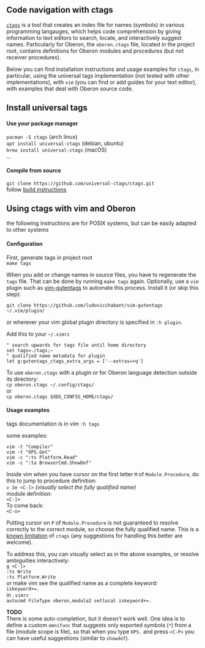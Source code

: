 ## Code navigation with ctags

[`ctags`](https://github.com/universal-ctags/ctags) is a tool that creates an index file for names (symbols) in various programming langauges, which helps code comprehension by giving information to text editors to search, locate, and interactively suggest names. Particularly for Oberon, the `oberon.ctags` file, located in the project root, contains definitions for Oberon modules and procedures (but not receiver procedures). 

Below you can find installation instructions and usage examples for `ctags`, in particular, using the universal tags implementation (not tested with other implementations), with `vim` (you can find or add guides for your text editor), with examples that deal with Oberon source code. 

## Install universal tags

#### Use your package manager

`pacman -S ctags` (arch linux)  
`apt install universal-ctags` (debian, ubuntu)  
`brew install universal-ctags` (macOS)  
...

#### Compile from source 

`git clone https://github.com/universal-ctags/ctags.git`  
follow [build instructions](https://github.com/universal-ctags/ctags/blob/master/README.md#how-to-build-and-install)  

## Using ctags with vim and Oberon

the following instructions are for POSIX systems, but can be easily adapted to other systems

#### Configuration

First, generate tags in project root  
`make tags`

When you add or change names in source files, you have to regenerate the `tags` file. That can be done by running `make tags` again. Optionally, use a `vim` plugin such as [vim-gutentags](https://github.com/ludovicchabant/vim-gutentags) to automate this process. Install it (or skip this step):

`git clone https://github.com/ludovicchabant/vim-gutentags ~/.vim/plugin/`  

or wherever your vim global plugin directory is specified in `:h plugin`. 

Add this to your `~/.vimrc`
```
" search upwards for tags file until home directory
set tags=./tags;~
" qualified name metadata for plugin
let g:gutentags_ctags_extra_args = ['--extras=+q']
```

To use `oberon.ctags` with a plugin or for Oberon language detection outside its directory:   
`cp oberon.ctags ~/.config/ctags/`  
or  
`cp oberon.ctags $XDG_CONFIG_HOME/ctags/`  

#### Usage examples

tags documentation is in vim
`:h tags`

some examples:
```
vim -t "Compiler"
vim -t "OPS.Get"
vim -c ":ts Platform.Read"
vim -c ":ta BrowserCmd.ShowDef"
```

Inside vim when you have cursor on the first letter `M` of `Module.Procedure`, do this to jump to procedure definition:  
`v 3e <C-]>`    *(visually select the fully qualified name)*  
module definition:  
`<C-]>`  
To come back:  
`<C-o>`

Putting cursor on `P` of `Module.Procedure` is not guaranteed to resolve correctly to the correct module, so choose the fully qualified name. This is a [known limitation](https://docs.ctags.io/en/latest/man/ctags-faq.7.html#how-do-i-jump-to-the-tag-i-want-instead-of-the-wrong-one-by-the-same-name) of `ctags` (any suggestions for handling this better are welcome).

To address this, you can visually select as in the above examples, or resolve ambiguities interactively:  
`g <C-]>`  
`:ts Write`  
`:ts Platform.Write`  
or make vim see the qualified name as a complete keyword:  
`iskeyword+=.`  
in `.vimrc`  
`autocmd FileType oberon,modula2 setlocal iskeyword+=.`  

**TODO**  
There is some auto-completion, but it doesn't work well. One idea is to define a custom `omnifunc` that suggests only exported symbols (`*`) from a file (module scope is file), so that when you type `OPS.` and press `<C-P>` you can have useful suggestions (similar to `showdef`).


